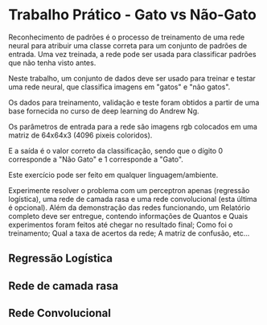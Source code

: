 # Trabalho Prático - Gato vs Não-Gato

Reconhecimento de padrões é o processo de treinamento de uma rede neural para atribuir uma classe correta para um conjunto de padrões de entrada. 
Uma vez treinada, a rede pode ser usada para classificar padrões que não tenha visto antes.
 
Neste trabalho, um conjunto de dados deve ser usado para treinar e testar uma rede neural, que classifica imagens em "gatos" e "não gatos".

Os dados para treinamento, validação e teste foram obtidos a partir de uma base fornecida no curso de deep learning do Andrew Ng.

Os parâmetros de entrada para a rede são imagens rgb colocados em uma matriz de 64x64x3 (4096 pixeis coloridos).

E a saída é o valor correto da classificação, sendo que o dígito 0 corresponde a "Não Gato" e 1 corresponde a "Gato".

Este exercício pode ser feito em qualquer linguagem/ambiente. 

Experimente resolver o problema com um perceptron apenas (regressão logística), uma rede de camada rasa e uma rede convolucional (esta última é opcional).
Além da demonstração das redes funcionando, um Relatório completo deve ser entregue, contendo informações de Quantos e Quais experimentos foram feitos até chegar no resultado final; Como foi o treinamento; Qual a taxa de acertos da rede; A matriz de confusão, etc...


## Regressão Logística

## Rede de camada rasa

## Rede Convolucional